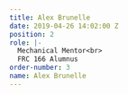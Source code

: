 ```yaml
---
title: Alex Brunelle
date: 2019-04-26 14:02:00 Z
position: 2
role: |-
  Mechanical Mentor<br>
  FRC 166 Alumnus
order-number: 3
name: Alex Brunelle
---
```


